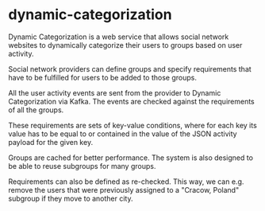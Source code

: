 # dynamic-categorization
Dynamic Categorization is a web service that allows social network websites to dynamically categorize their users to groups based on user activity.

Social network providers can define groups and specify requirements that have to be fulfilled for users to be added to those groups.

All the user activity events are sent from the provider to Dynamic Categorization via Kafka. The events are checked against the requirements of all the groups.

These requirements are sets of key-value conditions, where for each key its value has to be equal to or contained in the value of the JSON activity payload for the given key.

Groups are cached for better performance. The system is also designed to be able to reuse subgroups for many groups.

Requirements can also be defined as re-checked. This way, we can e.g. remove the users that were previously assigned to a "Cracow, Poland" subgroup if they move to another city.
